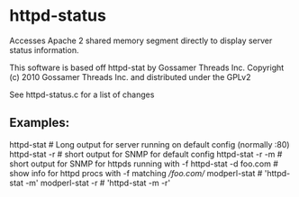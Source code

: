 # httpd-status

Accesses Apache 2 shared memory segment directly to display server
status information.

This software is based off httpd-stat by Gossamer Threads Inc.
Copyright (c) 2010 Gossamer Threads Inc. and distributed under the GPLv2

See httpd-status.c for a list of changes

## Examples:

  httpd-stat              # Long output for server running on default config (normally :80)
  httpd-stat -r           # short output for SNMP for default config
  httpd-stat -r -m        # short output for SNMP for httpds running with -f <config>
  httpd-stat -d foo.com   # show info for httpd procs with -f <config> matching */foo.com/*
  modperl-stat            # 'httpd-stat -m'
  modperl-stat -r         # 'httpd-stat -m -r'
